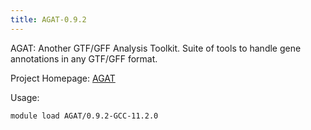 ```yaml
---
title: AGAT-0.9.2
---
```

AGAT: Another GTF/GFF Analysis Toolkit. Suite of tools to handle gene annotations
 in any GTF/GFF format.

Project Homepage: [AGAT](https://agat.readthedocs.io/en/latest/)

Usage:
```
module load AGAT/0.9.2-GCC-11.2.0
```
